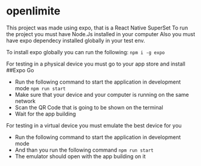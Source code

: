 # openlimite

This project was made using expo, that is a React Native SuperSet
To run the project you must have Node.Js installed in your computer
Also you must have expo dependecy installed globally in your test env.

To install expo globally you can run the following:
```npm i -g expo ```

For testing in a physical device you must go to your app store and install
##Expo Go
- Run the following command to start the application in development mode
```npm run start```
- Make sure that your device and your computer is running on the same network
- Scan the QR Code that is going to be shown on the terminal
- Wait for the app building

For testing in a virtual device you must emulate the best device for you
- Run the following command to start the application in development mode
- And than you run the following command
```npm run start```
- The emulator should open with the app building on it
